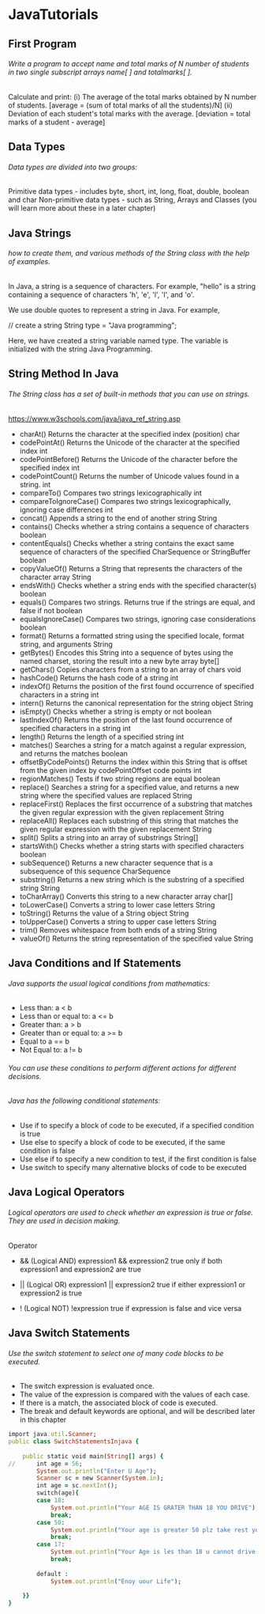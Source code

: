 
# JavaTutorials

## First Program 

###### Write a program to accept name and total marks of N number of students in two single subscript arrays name[ ] and totalmarks[ ].
Calculate and print:
(i) The average of the total marks obtained by N number of students.
[average = (sum of total marks of all the students)/N]
(ii) Deviation of each student's total marks with the average.
[deviation = total marks of a student - average]

## Data Types 
###### Data types are divided into two groups:
Primitive data types - includes byte, short, int, long, float, double, boolean and char
 Non-primitive data types - such as String, Arrays and Classes (you will learn more about these in a later chapter)
 
## Java Strings

###### how to create them, and various methods of the String class with the help of examples.

In Java, a string is a sequence of characters. For example, "hello" is a string containing a sequence of characters 'h', 'e', 'l', 'l', and 'o'.

We use double quotes to represent a string in Java. For example,

// create a string
String type = "Java programming";

Here, we have created a string variable named type. The variable is initialized with the string Java Programming.

## String Method In Java

###### The String class has a set of built-in methods that you can use on strings.
https://www.w3schools.com/java/java_ref_string.asp
* charAt() 	Returns the character at the specified index (position) 	char
* codePointAt() 	Returns the Unicode of the character at the specified index 	int
* codePointBefore() 	Returns the Unicode of the character before the specified index 	int
* codePointCount() 	Returns the number of Unicode values found in a string. 	int
* compareTo() 	Compares two strings lexicographically 	int
* compareToIgnoreCase() 	Compares two strings lexicographically, ignoring case differences 	int
* concat() 	Appends a string to the end of another string 	String
* contains() 	Checks whether a string contains a sequence of characters 	boolean
* contentEquals() 	Checks whether a string contains the exact same sequence of characters of the specified CharSequence or StringBuffer 	boolean
* copyValueOf() 	Returns a String that represents the characters of the character array 	String
* endsWith() 	Checks whether a string ends with the specified character(s) 	boolean
* equals() 	Compares two strings. Returns true if the strings are equal, and false if not 	boolean
* equalsIgnoreCase() 	Compares two strings, ignoring case considerations 	boolean
* format() 	Returns a formatted string using the specified locale, format string, and arguments 	String
* getBytes() 	Encodes this String into a sequence of bytes using the named charset, storing the result into a new byte array 	byte[]
* getChars() 	Copies characters from a string to an array of chars 	void
* hashCode() 	Returns the hash code of a string 	int
* indexOf() 	Returns the position of the first found occurrence of specified characters in a string 	int
* intern() 	Returns the canonical representation for the string object 	String
* isEmpty() 	Checks whether a string is empty or not 	boolean
* lastIndexOf() 	Returns the position of the last found occurrence of specified characters in a string 	int
* length() 	Returns the length of a specified string 	int
* matches() 	Searches a string for a match against a regular expression, and returns the matches 	boolean
* offsetByCodePoints() 	Returns the index within this String that is offset from the given index by codePointOffset code points 	int
* regionMatches() 	Tests if two string regions are equal 	boolean
* replace() 	Searches a string for a specified value, and returns a new string where the specified values are replaced 	String
* replaceFirst() 	Replaces the first occurrence of a substring that matches the given regular expression with the given replacement 	String
* replaceAll() 	Replaces each substring of this string that matches the given regular expression with the given replacement 	String
* split() 	Splits a string into an array of substrings 	String[]
* startsWith() 	Checks whether a string starts with specified characters 	boolean
* subSequence() 	Returns a new character sequence that is a subsequence of this sequence 	CharSequence
* substring() 	Returns a new string which is the substring of a specified string 	String
* toCharArray() 	Converts this string to a new character array 	char[]
* toLowerCase() 	Converts a string to lower case letters 	String
* toString() 	Returns the value of a String object 	String
* toUpperCase() 	Converts a string to upper case letters 	String
* trim() 	Removes whitespace from both ends of a string 	String
* valueOf() 	Returns the string representation of the specified value 	String

## Java Conditions and If Statements

###### Java supports the usual logical conditions from mathematics:

  *  Less than: a < b
  *  Less than or equal to: a <= b
  *  Greater than: a > b
  *  Greater than or equal to: a >= b
  *  Equal to a == b
  *  Not Equal to: a != b

###### You can use these conditions to perform different actions for different decisions.

###### Java has the following conditional statements:

*    Use if to specify a block of code to be executed, if a specified condition is true
*    Use else to specify a block of code to be executed, if the same condition is false
*    Use else if to specify a new condition to test, if the first condition is false
*    Use switch to specify many alternative blocks of code to be executed
 
 
## Java Logical Operators

###### Logical operators are used to check whether an expression is true or false. They are used in decision making.
Operator
			
			
* && (Logical AND)
					expression1 && expression2
					true only if both expression1 and expression2 are true
			
*  || (Logical OR)
					expression1 || expression2
					true if either expression1 or expression2 is true
			
*  ! (Logical NOT)
					!expression
					true if expression is false and vice versa
## Java Switch Statements

###### Use the switch statement to select one of many code blocks to be executed.


  *  The switch expression is evaluated once.
  *  The value of the expression is compared with the values of each case.
  *  If there is a match, the associated block of code is executed.
  *  The break and default keywords are optional, and will be described later in this chapter

```ruby
import java.util.Scanner;
public class SwitchStatementsInjava {
    
	public static void main(String[] args) {
//		int age = 56;
		System.out.println("Enter U Age");
		Scanner sc = new Scanner(System.in);
		int age = sc.nextInt();
		switch(age){
		case 18:
			System.out.println("Your AGE IS GRATER THAN 18 YOU DRIVE");
			break;
		case 50:
			System.out.println("Your age is greater 50 plz take rest you cannot drive");
			break;
		case 17:
			System.out.println("Your Age is les than 18 u cannot drive ");
			break;
		
		default :
			System.out.println("Enoy uour Life");
		
	}}
}

```
